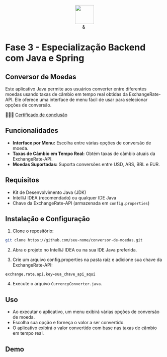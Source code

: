 <p align="center"><img src="https://github.com/quasiEvil/ONE-DesafiosJava01/assets/140989367/629c3fbc-8343-4218-9383-cae3a8a329c1" height="60">
<br>
<img src="https://github.com/quasiEvil/ONE-DesafiosJava01/assets/140989367/ad683805-6a3c-4eb0-aee6-6c611b9d5340" height="10"> & <img src="https://github.com/quasiEvil/ONE-DesafiosJava01/assets/140989367/df751b45-3b7f-4297-a3c2-08d983be89b6" height="15">
</p>

# Fase 3 - Especialização Backend com Java e Spring

## Conversor de Moedas
Este aplicativo Java permite aos usuários converter entre diferentes moedas usando taxas de câmbio em tempo real obtidas da ExchangeRate-API. Ele oferece uma interface de menu fácil de usar para selecionar opções de conversão.

👩🏻‍🎓 [Certificado de conclusão](https://cursos.alura.com.br/certificate/quasiEvil/praticando-java-construindo-conversor-moedas)

## Funcionalidades
- **Interface por Menu:** Escolha entre várias opções de conversão de moeda.
- **Taxas de Câmbio em Tempo Real:** Obtém taxas de câmbio atuais da ExchangeRate-API.
- **Moedas Suportadas:** Suporta conversões entre USD, ARS, BRL e EUR.

## Requisitos
- Kit de Desenvolvimento Java (JDK)
- IntelliJ IDEA (recomendado) ou qualquer IDE Java
- Chave da ExchangeRate-API (armazenada em `config.properties`)

## Instalação e Configuração
1. Clone o repositório:

```bash
git clone https://github.com/seu-nome/conversor-de-moedas.git
```
2. Abra o projeto no IntelliJ IDEA ou na sua IDE Java preferida.

3. Crie um arquivo config.properties na pasta raiz e adicione sua chave da ExchangeRate-API:

```properties
exchange.rate.api.key=sua_chave_api_aqui
```
4. Execute o arquivo `CurrencyConverter.java`.

## Uso
- Ao executar o aplicativo, um menu exibirá várias opções de conversão de moeda.
- Escolha sua opção e forneça o valor a ser convertido.
- O aplicativo exibirá o valor convertido com base nas taxas de câmbio em tempo real.

## Demo
